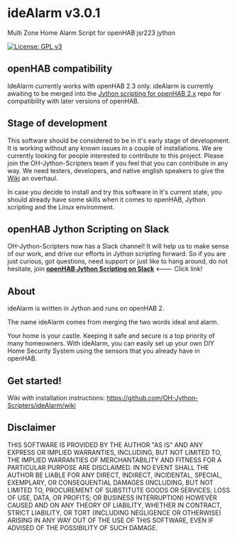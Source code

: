 # ideAlarm v3.0.1
Multi Zone Home Alarm Script for openHAB jsr223 jython

[![License: GPL v3](https://img.shields.io/badge/License-GPL%20v3-blue.svg)](https://www.gnu.org/licenses/gpl-3.0)


## openHAB compatibility
IdeAlarm currently works with openHAB 2.3 only. ideAlarm is currently awaiting to be merged into the [Jython scripting for openHAB 2.x](https://github.com/OH-Jython-Scripters/openhab2-jython) repo for compatibility with later versions of openHAB.


## Stage of development
This software should be considered to be in it's early stage of development. It is working without any known issues in a couple of installations. We are currently looking for people interested to contribute to this project. Please join the OH-Jython-Scripters team if you feel that you can contribute in any way. We need testers, developers, and native english speakers to give the [Wiki](https://github.com/OH-Jython-Scripters/ideAlarm/wiki) an overhaul.

In case you decide to install and try this software in it's current state, you should already have some skills when it comes to openHAB, Jython scripting and the Linux environment. 

## openHAB Jython Scripting on Slack
OH-Jython-Scripters now has a Slack channel! It will help us to make sense of our work, and drive our efforts in Jython scripting forward. So if you are just curious, got questions, need support or just like to hang around, do not hesitate, join [**openHAB Jython Scripting on Slack**](https://join.slack.com/t/besynnerlig/shared_invite/enQtMzI3NzIyNTAzMjM1LTdmOGRhOTAwMmIwZWQ0MTNiZTU0MTY0MDk3OTVkYmYxYjE4NDE4MjcxMjg1YzAzNTJmZDM3NzJkYWU2ZDkwZmY) <--- Click link!

## About
ideAlarm is written in Jython and runs on openHAB 2.

The name ideAlarm comes from merging the two words ideal and alarm.

Your home is your castle. Keeping it safe and secure is a top priority of many homeowners. With ideAlarm, you can easily set up your own DIY Home Security System using the sensors that you already have in openHAB.

## Get started!
Wiki with installation instructions: https://github.com/OH-Jython-Scripters/ideAlarm/wiki

## Disclaimer
THIS SOFTWARE IS PROVIDED BY THE AUTHOR "AS IS" AND ANY EXPRESS OR IMPLIED WARRANTIES, INCLUDING, BUT NOT LIMITED TO, THE IMPLIED WARRANTIES OF MERCHANTABILITY AND FITNESS FOR A PARTICULAR PURPOSE ARE DISCLAIMED. IN NO EVENT SHALL THE AUTHOR BE LIABLE FOR ANY DIRECT, INDIRECT, INCIDENTAL, SPECIAL, EXEMPLARY, OR CONSEQUENTIAL DAMAGES (INCLUDING, BUT NOT LIMITED TO, PROCUREMENT OF SUBSTITUTE GOODS OR SERVICES; LOSS OF USE, DATA, OR PROFITS; OR BUSINESS INTERRUPTION) HOWEVER CAUSED AND ON ANY THEORY OF LIABILITY, WHETHER IN CONTRACT, STRICT LIABILITY, OR TORT (INCLUDING NEGLIGENCE OR OTHERWISE) ARISING IN ANY WAY OUT OF THE USE OF THIS SOFTWARE, EVEN IF ADVISED OF THE POSSIBILITY OF SUCH DAMAGE.
